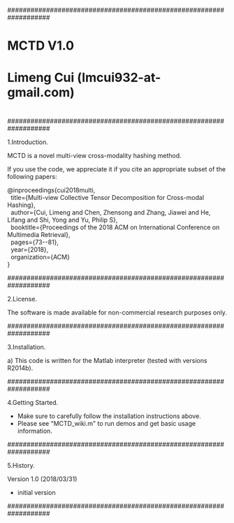 ###################################################################
#                                                                 #
#    MCTD V1.0                                                    #
#    Limeng Cui (lmcui932-at-gmail.com)                           #
#                                                                 #
###################################################################

1.Introduction.

MCTD is a novel multi-view cross-modality hashing method.

If you use the code, we appreciate it if you cite an appropriate subset of the following papers:

@inproceedings{cui2018multi,<br />
&nbsp;&nbsp;title={Multi-view Collective Tensor Decomposition for Cross-modal Hashing},<br />
&nbsp;&nbsp;author={Cui, Limeng and Chen, Zhensong and Zhang, Jiawei and He, Lifang and Shi, Yong and Yu, Philip S},<br />
&nbsp;&nbsp;booktitle={Proceedings of the 2018 ACM on International Conference on Multimedia Retrieval},<br />
&nbsp;&nbsp;pages={73--81},<br />
&nbsp;&nbsp;year={2018},<br />
&nbsp;&nbsp;organization={ACM}<br />
}

###################################################################

2.License.

The software is made available for non-commercial research purposes only.

###################################################################

3.Installation.

a) This code is written for the Matlab interpreter (tested with versions R2014b). 

###################################################################

4.Getting Started.

 - Make sure to carefully follow the installation instructions above.
 - Please see "MCTD_wiki.m" to run demos and get basic usage information.

###################################################################

5.History.

Version 1.0 (2018/03/31)
 - initial version

###################################################################
